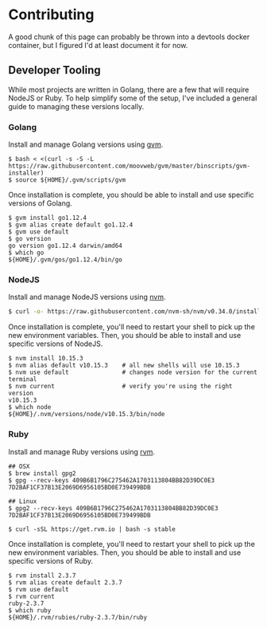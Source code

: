 # Contributing

A good chunk of this page can probably be thrown into a devtools docker container, but I figured I'd at least document it for now.

## Developer Tooling

While most projects are written in Golang, there are a few that will require NodeJS or Ruby.
To help simplify some of the setup, I've included a general guide to managing these versions locally.

### Golang

Install and manage Golang versions using [gvm](https://github.com/moovweb/gvm).

```
$ bash < <(curl -s -S -L https://raw.githubusercontent.com/moovweb/gvm/master/binscripts/gvm-installer)
$ source ${HOME}/.gvm/scripts/gvm
```

Once installation is complete, you should be able to install and use specific versions of Golang.

```
$ gvm install go1.12.4
$ gvm alias create default go1.12.4
$ gvm use default
$ go version
go version go1.12.4 darwin/amd64
$ which go
${HOME}/.gvm/gos/go1.12.4/bin/go
```

### NodeJS

Install and manage NodeJS versions using [nvm](https://github.com/nvm-sh/nvm).

```sh
$ curl -o- https://raw.githubusercontent.com/nvm-sh/nvm/v0.34.0/install.sh | bash
```

Once installation is complete, you'll need to restart your shell to pick up the new environment variables.
Then, you should be able to install and use specific versions of NodeJS.

```
$ nvm install 10.15.3
$ nvm alias default v10.15.3    # all new shells will use 10.15.3
$ nvm use default               # changes node version for the current terminal
$ nvm current                   # verify you're using the right version
v10.15.3
$ which node
${HOME}/.nvm/versions/node/v10.15.3/bin/node
```

### Ruby

Install and manage Ruby versions using [rvm](https://rvm.io/).

```
## OSX
$ brew install gpg2
$ gpg --recv-keys 409B6B1796C275462A1703113804BB82D39DC0E3 7D2BAF1CF37B13E2069D6956105BD0E739499BDB

## Linux
$ gpg2 --recv-keys 409B6B1796C275462A1703113804BB82D39DC0E3 7D2BAF1CF37B13E2069D6956105BD0E739499BDB

$ curl -sSL https://get.rvm.io | bash -s stable
```

Once installation is complete, you'll need to restart your shell to pick up the new environment variables.
Then, you should be able to install and use specific versions of Ruby.

```
$ rvm install 2.3.7
$ rvm alias create default 2.3.7
$ rvm use default
$ rvm current
ruby-2.3.7
$ which ruby
${HOME}/.rvm/rubies/ruby-2.3.7/bin/ruby
```
